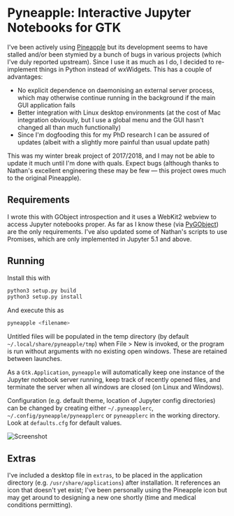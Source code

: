 # Pyneapple: Interactive Jupyter Notebooks for GTK

I've been actively using [Pineapple](http://github.com/nwhitehead/pineapple) but its development seems to have stalled and/or been stymied by a bunch of bugs in various projects (which I've duly reported upstream). Since I use it as much as I do, I decided to re-implement things in Python instead of wxWidgets. This has a couple of advantages:

- No explicit dependence on daemonising an external server process, which may otherwise continue running in the background if the main GUI application fails
- Better integration with Linux desktop environments (at the cost of Mac integration obviously, but I use a global menu and the GUI hasn't changed all than much functionally)
- Since I'm dogfooding this for my PhD research I can be assured of updates (albeit with a slightly more painful than usual update path)

This was my winter break project of 2017/2018, and I may not be able to update it much until I'm done with quals. Expect bugs (although thanks to Nathan's excellent engineering these may be few — this project owes much to the original Pineapple).


## Requirements

I wrote this with GObject introspection and it uses a WebKit2 webview to access Jupyter notebooks proper. As far as I know these (via [PyGObject](http://pygobject.readthedocs.io/en/latest/getting_started.html)) are the only requirements. I've also updated some of Nathan's scripts to use Promises, which are only implemented in Jupyter 5.1 and above.

## Running

Install this with

```python
python3 setup.py build
python3 setup.py install
```

And execute this as

```bash
pyneapple <filename>
```

Untitled files will be populated in the temp directory (by default `~/.local/share/pyneapple/tmp`) when File > New is invoked, or the program is run without arguments with no existing open windows. These are retained between launches.

As a `Gtk.Application`, `pyneapple` will automatically keep one instance of the Jupyter notebook server running, keep track of recently opened files, and terminate the server when all windows are closed (on Linux and Windows).

Configuration (e.g. default theme, location of Jupyter config directories) can be changed by creating either `~/.pyneapplerc`, `~/.config/pyneapple/pyneapplerc` or `pyneapplerc` in the working directory. Look at `defaults.cfg` for default values.

![Screenshot](images/ss.png)

## Extras

I've included a desktop file in `extras`, to be placed in the application directory (e.g. `/usr/share/applications`) after installation. It references an icon that doesn't yet exist; I've been personally using the Pineapple icon but may get around to designing a new one shortly (time and medical conditions permitting).
